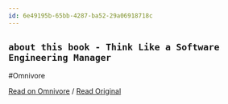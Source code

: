 ```yaml
---
id: 6e49195b-65bb-4287-ba52-29a06918718c
---
```


## `about this book - Think Like a Software Engineering Manager`
#Omnivore

[Read on Omnivore](https://omnivore.app/me/about-this-book-think-like-a-software-engineering-manager-1922bc6bbd2) / [Read Original](https://livebook.manning.com/book/think-like-a-software-engineering-manager/about-this-book/1)


